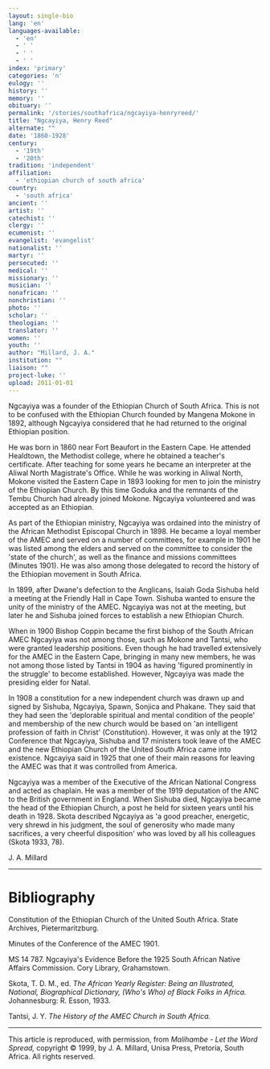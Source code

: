 ```yaml
---
layout: single-bio
lang: 'en'
languages-available:
  - 'en'
  - ' '
  - ' '
  - ' '
index: 'primary'
categories: 'n'
eulogy: ''
history: ''
memory: ''
obituary: ''
permalink: '/stories/southafrica/ngcayiya-henryreed/'
title: "Ngcayiya, Henry Reed"
alternate: ""
date: '1860-1928'
century:
  - '19th'
  - '20th'
tradition: 'independent'
affiliation:
  - 'ethiopian church of south africa'
country:
  - 'south africa'
ancient: ''
artist: ''
catechist: ''
clergy: ''
ecumenist: ''
evangelist: 'evangelist'
nationalist: ''
martyr: ''
persecuted: ''
medical: ''
missionary: ''
musician: ''
nonafrican: ''
nonchristian: ''
photo: ''
scholar: ''
theologian: ''
translator: ''
women: ''
youth: ''
author: "Millard, J. A."
institution: ""
liaison: ""
project-luke: ''
upload: 2011-01-01
---
```




Ngcayiya was a founder of the Ethiopian Church of South Africa. This is not to be confused with the Ethiopian Church founded by Mangena Mokone in 1892, although Ngcayiya considered that he had returned to the original Ethiopian position.

He was born in 1860 near Fort Beaufort in the Eastern Cape. He attended Healdtown, the Methodist college, where he obtained a teacher's certificate. After teaching for some years he became an interpreter at the Aliwal North Magistrate's Office. While he was working in Aliwal North, Mokone visited the Eastern Cape in 1893 looking for men to join the ministry of the Ethiopian Church. By this time Goduka and the remnants of the Tembu Church had already joined Mokone. Ngcayiya volunteered and was accepted as an Ethiopian.

As part of the Ethiopian ministry, Ngcayiya was ordained into the ministry of the African Methodist Episcopal Church in 1898. He became a loyal member of the AMEC and served on a number of committees, for example in 1901 he was listed among the elders and served on the committee to consider the 'state of the church', as well as the finance and missions committees (Minutes 1901). He was also among those delegated to record the history of the Ethiopian movement in South Africa.

In 1899, after Dwane's defection to the Anglicans, Isaiah Goda Sishuba held a meeting at the Friendly Hall in Cape Town. Sishuba wanted to ensure the unity of the ministry of the AMEC. Ngcayiya was not at the meeting, but later he and Sishuba joined forces to establish a new Ethiopian Church.

When in 1900 Bishop Coppin became the first bishop of the South African AMEC Ngcayiya was not among those, such as Mokone and Tantsi, who were granted leadership positions. Even though he had travelled extensively for the AMEC in the Eastern Cape, bringing in many new members, he was not among those listed by Tantsi in 1904 as having 'figured prominently in the struggle' to become established. However, Ngcayiya was made the presiding elder for Natal.

In 1908 a constitution for a new independent church was drawn up and signed by Sishuba, Ngcayiya, Spawn, Sonjica and Phakane. They said that they had seen the 'deplorable spiritual and mental condition of the people' and membership of the new church would be based on 'an intelligent profession of faith in Christ' (Constitution). However, it was only at the 1912 Conference that Ngcayiya, Sishuba and 17 ministers took leave of the AMEC and the new Ethiopian Church of the United South Africa came into existence. Ngcayiya said in 1925 that one of their main reasons for leaving the AMEC was that it was controlled from America.

Ngcayiya was a member of the Executive of the African National Congress and acted as chaplain. He was a member of the 1919 deputation of the ANC to the British government in England. When Sishuba died, Ngcayiya became the head of the Ethiopian Church, a post he held for sixteen years until his death in 1928. Skota described Ngcayiya as 'a good preacher, energetic, very shrewd in his judgment, the soul of generosity who made many sacrifices, a very cheerful disposition' who was loved by all his colleagues (Skota 1933, 78).

J. A. Millard

---

# Bibliography

Constitution of the Ethiopian Church of the United South Africa. State Archives, Pietermaritzburg.

Minutes of the Conference of the AMEC 1901.

MS 14 787. Ngcayiya's Evidence Before the 1925 South African Native Affairs
Commission. Cory Library, Grahamstown.

Skota, T. D. M., ed.  *The African Yearly Register:  Being an Illustrated, National,
Biographical Dictionary, (Who's Who) of Black Folks in Africa.* Johannesburg: R. Esson, 1933.

Tantsi, J. Y.  *The History of the AMEC Church in South Africa.*

---

This article is reproduced, with permission, from *Malihambe - Let the Word Spread,* copyright &copy; 1999, by J. A. Millard, Unisa Press, Pretoria, South Africa.  All rights reserved.
